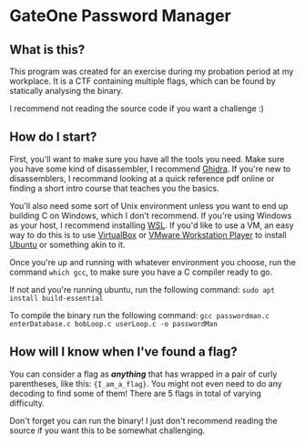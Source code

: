 # GateOne Password Manager

## What is this?

This program was created for an exercise during my probation period at my workplace. It is a CTF containing multiple flags, which can be found by statically analysing the binary.

I recommend not reading the source code if you want a challenge :)

## How do I start?

First, you'll want to make sure you have all the tools you need. Make sure you have some kind of disassembler, I recommend [Ghidra](https://github.com/NationalSecurityAgency/ghidra/releases). If you're new to disassemblers, I recommand looking at a quick reference pdf online or finding a short intro course that teaches you the basics.

You'll also need some sort of Unix environment unless you want to end up building C on Windows, which I don't recommend. If you're using Windows as your host, I recommend installing [WSL](https://learn.microsoft.com/en-us/windows/wsl/about). If you'd like to use a VM, an easy way to do this is to use [VirtualBox](https://www.virtualbox.org/) or [VMware Workstation Player](https://www.vmware.com/products/workstation-player.html) to install [Ubuntu](https://ubuntu.com/download/desktop) or something akin to it.

Once you're up and running with whatever environment you choose, run the command `which gcc`, to make sure you have a C compiler ready to go.

If not and you're running ubuntu, run the following command:
`sudo apt install build-essential`

To compile the binary run the following command:
`gcc passwordman.c enterDatabase.c bobLoop.c userLoop.c -o passwordMan`

## How will I know when I've found a flag?

You can consider a flag as ***anything*** that has wrapped in a pair of curly parentheses, like this: `{I_am_a_flag}`. You might not even need to do any decoding to find some of them! There are 5 flags in total of varying difficulty.

Don't forget you can run the binary! I just don't recommend reading the source if you want this to be somewhat challenging.




